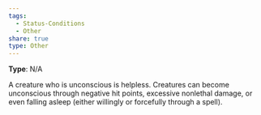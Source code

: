```yaml
---
tags:
  - Status-Conditions
  - Other
share: true
type: Other
---
```


**Type**: N/A

A creature who is unconscious is helpless. Creatures can become unconscious through negative hit points, excessive nonlethal damage, or even falling asleep (either willingly or forcefully through a spell).